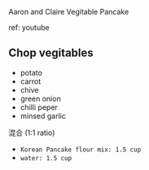 Aaron and Claire Vegitable Pancake

ref: youtube



## Chop vegitables

* potato
* carrot
* chive
* green onion
* chilli peper
* minsed garlic 



混合 (1:1 ratio)

* `Korean Pancake flour mix: 1.5 cup`
* `water: 1.5 cup`

